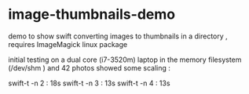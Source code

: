 # image-thumbnails-demo
demo to show swift converting images to thumbnails in a directory , requires ImageMagick linux package

initial testing on a dual core (i7-3520m) laptop in the memory filesystem (/dev/shm ) and 42 photos showed some scaling :

   swift-t -n 2 :  18s
   swift-t -n 3 :  13s
   swift-t -n 4 :  13s
